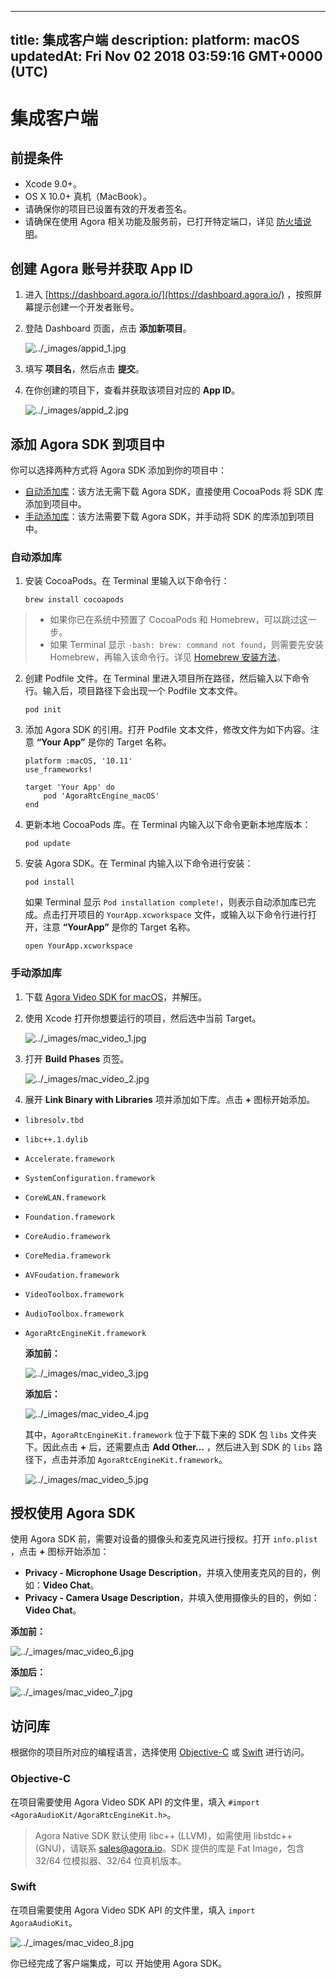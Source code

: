 
---
title: 集成客户端
description: 
platform: macOS
updatedAt: Fri Nov 02 2018 03:59:16 GMT+0000 (UTC)
---
# 集成客户端
## 前提条件

- Xcode 9.0+。
- OS X 10.0+ 真机（MacBook）。
- 请确保你的项目已设置有效的开发者签名。
- 请确保在使用 Agora 相关功能及服务前，已打开特定端口，详见 [防火墙说明](../../cn/Agora%20Platform/firewall.md)。

## <a name = "appid-mac"></a>创建 Agora 账号并获取 App ID
1. 进入 [https://dashboard.agora.io/](https://dashboard.agora.io/) ，按照屏幕提示创建一个开发者账号。
2. 登陆 Dashboard 页面，点击 **添加新项目**。

	<img alt="../_images/appid_1.jpg" src="https://web-cdn.agora.io/docs-files/cn/appid_1.jpg" />

1. 填写 **项目名**，然后点击 **提交**。
2. 在你创建的项目下，查看并获取该项目对应的 **App ID**。

	<img alt="../_images/appid_2.jpg" src="https://web-cdn.agora.io/docs-files/cn/appid_2.jpg" />


## 添加 Agora SDK 到项目中

你可以选择两种方式将 Agora SDK 添加到你的项目中：

- [自动添加库](#auto-add)：该方法无需下载 Agora SDK，直接使用 CocoaPods 将 SDK 库添加到项目中。
- [手动添加库](#man-add)：该方法需要下载 Agora SDK，并手动将 SDK 的库添加到项目中。

### <a name = "auto-add"></a>自动添加库

1. 安装 CocoaPods。在 Terminal 里输入以下命令行：

	```
	brew install cocoapods
	```

 > - 如果你已在系统中预置了 CocoaPods 和 Homebrew，可以跳过这一步。
 > - 如果 Terminal 显示 `-bash: brew: command not found`，则需要先安装 Homebrew，再输入该命令行。详见 [Homebrew 安装方法](https://brew.sh/index.html)。

2. 创建 Podfile 文件。在 Terminal 里进入项目所在路径，然后输入以下命令行。输入后，项目路径下会出现一个 Podfile 文本文件。

	```
	pod init
	```

3. 添加 Agora SDK 的引用。打开 Podfile 文本文件，修改文件为如下内容。注意 **“Your App”** 是你的 Target 名称。

	```
	platform :macOS, '10.11'
	use_frameworks!

	target 'Your App' do
		pod 'AgoraRtcEngine_macOS'
	end
	```

4. 更新本地 CocoaPods 库。在 Terminal 内输入以下命令更新本地库版本：

	```
	pod update
	```

5. 安装 Agora SDK。在 Terminal 内输入以下命令进行安装：

	```
	pod install
	```

	如果 Terminal 显示 `Pod installation complete!`，则表示自动添加库已完成。点击打开项目的 `YourApp.xcworkspace` 文件，或输入以下命令行进行打开，注意 **“YourApp”** 是你的 Target 名称。

	```
	open YourApp.xcworkspace
	```

### <a name = "man-add"></a>手动添加库

1. 下载 [Agora Video SDK for macOS](https://docs.agora.io/cn/Agora%20Platform/downloads)，并解压。
2. 使用 Xcode 打开你想要运行的项目，然后选中当前 Target。

	<img alt="../_images/mac_video_1.jpg" src="https://web-cdn.agora.io/docs-files/cn/mac_video_1.jpg" />

3. 打开 **Build Phases** 页签。

	<img alt="../_images/mac_video_2.jpg" src="https://web-cdn.agora.io/docs-files/cn/mac_video_2.jpg" />

4. 展开 **Link Binary with Libraries** 项并添加如下库。点击 **+** 图标开始添加。
  - `libresolv.tbd`
 - `libc++.1.dylib`
 - `Accelerate.framework`
 - `SystemConfiguration.framework`
 - `CoreWLAN.framework`
 - `Foundation.framework`
 - `CoreAudio.framework`
 - `CoreMedia.framework`
 - `AVFoudation.framework`
 - `VideoToolbox.framework`
 - `AudioToolbox.framework`
 - `AgoraRtcEngineKit.framework`

	**添加前：**

	<img alt="../_images/mac_video_3.jpg" src="https://web-cdn.agora.io/docs-files/cn/mac_video_3.jpg" />

	**添加后：**

	<img alt="../_images/mac_video_4.jpg" src="https://web-cdn.agora.io/docs-files/cn/mac_video_4.jpg" />

	其中，`AgoraRtcEngineKit.framework` 位于下载下来的 SDK 包 `libs` 文件夹下。因此点击 **+** 后，还需要点击 **Add Other…** ，然后进入到 SDK 的 `libs` 路径下，点击并添加 `AgoraRtcEngineKit.framework`。

	<img alt="../_images/mac_video_5.jpg" src="https://web-cdn.agora.io/docs-files/cn/mac_video_5.jpg" />

## 授权使用 Agora SDK

使用 Agora SDK 前，需要对设备的摄像头和麦克风进行授权。打开 `info.plist` ，点击 **+** 图标开始添加：

- **Privacy - Microphone Usage Description**，并填入使用麦克风的目的，例如：**Video Chat**。
- **Privacy - Camera Usage Description**，并填入使用摄像头的目的，例如：**Video Chat**。

**添加前：**

<img alt="../_images/mac_video_6.jpg" src="https://web-cdn.agora.io/docs-files/cn/mac_video_6.jpg" />

**添加后：**

<img alt="../_images/mac_video_7.jpg" src="https://web-cdn.agora.io/docs-files/cn/mac_video_7.jpg" />

## 访问库

根据你的项目所对应的编程语言，选择使用 [Objective-C](#oc) 或 [Swift](#swift) 进行访问。

### <a name = "oc"></a>Objective-C

在项目需要使用 Agora Video SDK API 的文件里，填入 `#import <AgoraAudioKit/AgoraRtcEngineKit.h>`。

> Agora Native SDK 默认使用 libc++ \(LLVM\)，如需使用 libstdc++ \(GNU\)，请联系 [sales@agora.io](mailto:sales@agora.io)。SDK 提供的库是 Fat Image，包含 32/64 位模拟器、32/64 位真机版本。

### <a name = "swift"></a>Swift

在项目需要使用 Agora Video SDK API 的文件里，填入  `import AgoraAudioKit`。

<img alt="../_images/mac_video_8.jpg" src="https://web-cdn.agora.io/docs-files/cn/mac_video_8.jpg" />

你已经完成了客户端集成，可以 开始使用 Agora SDK。
